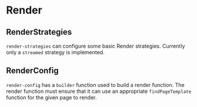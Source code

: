 # Render

## RenderStrategies

`render-strategies` can configure some basic Render strategies.
Currently only a `streamed` strategy is implemented.

## RenderConfig

`render-config` has a `builder` function used to build a render function. The render function must ensure that it can use an appropriate `findPageTemplate` function for the given page to render.
